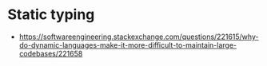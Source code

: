 # Static typing

- https://softwareengineering.stackexchange.com/questions/221615/why-do-dynamic-languages-make-it-more-difficult-to-maintain-large-codebases/221658
